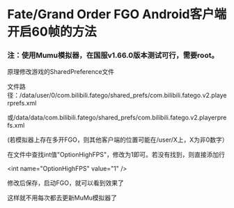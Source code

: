 # Fate/Grand Order FGO Android客户端开启60帧的方法
### 注：使用Mumu模拟器，在国服v1.66.0版本测试可行，需要root。
原理修改游戏的SharedPreference文件

文件路径：/data/user/0/com.bilibili.fatego/shared_prefs/com.bilibili.fatego.v2.playerprefs.xml

或/data/data/com.bilibili.fatego/shared_prefs/com.bilibili.fatego.v2.playerprefs.xml

(若模拟器上存在多开FGO，则其他客户端的位置可能在/user/X上，X为非0数字）

在文件中查找int值"OptionHighFPS"，修改为1即可。若没有找到，则直接添加行

&lt;int name="OptionHighFPS" value="1" /&gt;

修改后保存，启动FGO，就可以看到效果了

这样就不用每次都去更新MuMu模拟器了
